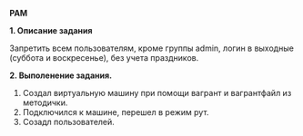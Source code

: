 **PAM**

**1. Описание задания** 

Запретить всем пользователям, кроме группы admin, логин в выходные (суббота и воскресенье), без учета праздников.

 **2. Выполенение задания.**

 1. Создал виртуальную машину при помощи вагрант и вагрантфайл из методички.
 2. Подключился к машине, перешел в режим рут.
 3. Созадл пользователей. 
